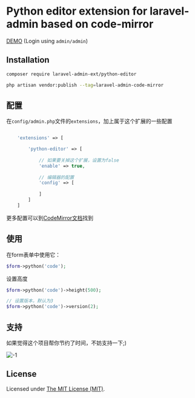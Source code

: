 Python editor extension for laravel-admin based on code-mirror
======

[DEMO](http://demo.laravel-admin.org/code-mirror/python) (Login using `admin/admin`)

## Installation 

```bash
composer require laravel-admin-ext/python-editor

php artisan vendor:publish --tag=laravel-admin-code-mirror
```

## 配置

在`config/admin.php`文件的`extensions`，加上属于这个扩展的一些配置
```php

    'extensions' => [

        'python-editor' => [
        
            // 如果要关掉这个扩展，设置为false
            'enable' => true,
            
            // 编辑器的配置
            'config' => [
                
            ]
        ]
    ]

```

更多配置可以到[CodeMirror文档](https://codemirror.net/)找到

## 使用

在form表单中使用它：
```php
$form->python('code');
```

设置高度
```php
$form->python('code')->height(500);

// 设置版本，默认为3
$form->python('code')->version(2);
```

## 支持

如果觉得这个项目帮你节约了时间，不妨支持一下;)

![-1](https://cloud.githubusercontent.com/assets/1479100/23287423/45c68202-fa78-11e6-8125-3e365101a313.jpg)

License
------------
Licensed under [The MIT License (MIT)](LICENSE).

